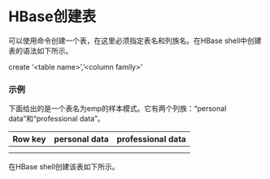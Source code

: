 # HBase创建表

可以使用命令创建一个表，在这里必须指定表名和列族名。在HBase shell中创建表的语法如下所示。

create ‘&lt;table name&gt;’,’&lt;column family&gt;’ 

### 示例

下面给出的是一个表名为emp的样本模式。它有两个列族：“personal data”和“professional data”。

| Row key | personal data | professional data |
| :--- | :--- | :--- |
|  |  |  |
|  |  |  |

在HBase shell创建该表如下所示。

